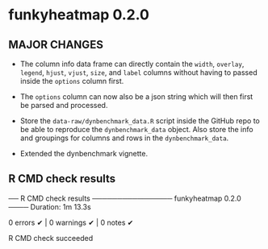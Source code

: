 # funkyheatmap 0.2.0

## MAJOR CHANGES

* The column info data frame can directly contain the `width`, `overlay`, 
  `legend`, `hjust`, `vjust`, `size`, and `label` columns without having to passed
  inside the `options` column first.

* The `options` column can now also be a json string which will then first be parsed
  and processed.

* Store the `data-raw/dynbenchmark_data.R` script inside the GitHub repo to be able
  to reproduce the `dynbenchmark_data` object.
  Also store the info and groupings for columns and rows in the `dynbenchmark_data`.

* Extended the dynbenchmark vignette.

## R CMD check results

── R CMD check results ──────────────── funkyheatmap 0.2.0 ────
Duration: 1m 13.3s

0 errors ✔ | 0 warnings ✔ | 0 notes ✔

R CMD check succeeded